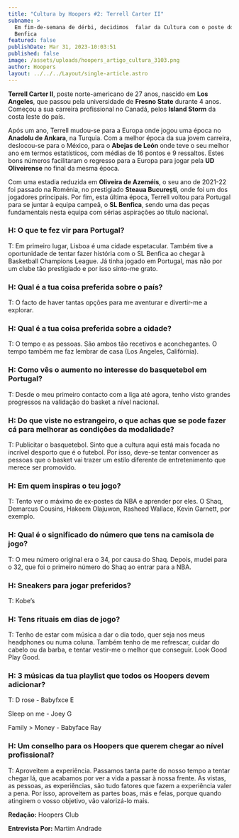 ```yaml
---
title: "Cultura by Hoopers #2: Terrell Carter II"
subname: >
  Em fim-de-semana de dérbi, decidimos  falar da Cultura com o poste do SL
  Benfica
featured: false
publishDate: Mar 31, 2023-10:03:51
published: false
image: /assets/uploads/hoopers_artigo_cultura_3103.png
author: Hoopers
layout: ../../../Layout/single-article.astro
---
```

**Terrell Carter II**, poste norte-americano de 27 anos, nascido em **Los Angeles**, que passou pela universidade de **Fresno State** durante 4 anos. Começou a sua carreira profissional no Canadá, pelos **Island Storm** da costa leste do país.

Após um ano, Terrell mudou-se para a Europa onde jogou uma época no **Anadolu de Ankara**, na Turquia. Com a melhor época da sua jovem carreira, deslocou-se para o México, para o **Abejas de León** onde teve o seu melhor ano em termos estatísticos, com médias de 16 pontos e 9 ressaltos. Estes bons números facilitaram o regresso para a Europa para jogar pela **UD Oliveirense** no final da mesma época.

Com uma estadia reduzida em **Oliveira de Azeméis**, o seu ano de 2021-22 foi passado na Roménia, no prestigiado **Steaua București**, onde foi um dos jogadores principais. Por fim, esta última época, Terrell voltou para Portugal para se juntar à equipa campeã, o **SL Benfica**, sendo uma das peças fundamentais nesta equipa com sérias aspirações ao título nacional.





### H: O que te fez vir para Portugal?

T: Em primeiro lugar, Lisboa é uma cidade espetacular. Também tive a oportunidade de tentar fazer história com o SL Benfica ao chegar à Basketball Champions League. Já tinha jogado em Portugal, mas não por um clube tão prestigiado e por isso sinto-me grato.

### H: Qual é a tua coisa preferida sobre o país?

T: O facto de haver tantas opções para me aventurar e divertir-me a explorar.



### H: Qual é a tua coisa preferida sobre a cidade?

T: O tempo e as pessoas. São ambos tão recetivos e aconchegantes. O tempo também me faz lembrar de casa (Los Angeles, Califórnia).



### H: Como vês o aumento no interesse do basquetebol em Portugal?

T: Desde o meu primeiro contacto com a liga até agora, tenho visto grandes progressos na validação do basket a nível nacional.

### H: Do que viste no estrangeiro, o que achas que se pode fazer cá para melhorar as condições da modalidade?

T: Publicitar o basquetebol. Sinto que a cultura aqui está mais focada no incrível desporto que é o futebol. Por isso, deve-se tentar convencer as pessoas que o basket vai trazer um estilo diferente de entretenimento que merece ser promovido.

### H: Em quem inspiras o teu jogo?

T: Tento ver o máximo de ex-postes da NBA e aprender por eles. O Shaq, Demarcus Cousins, Hakeem Olajuwon, Rasheed Wallace, Kevin Garnett, por exemplo.

### H: Qual é o significado do número que tens na camisola de jogo? 

T: O meu número original era o 34, por causa do Shaq. Depois, mudei para o 32, que foi o primeiro número do Shaq ao entrar para a NBA.

### H: Sneakers para jogar preferidos?

T: Kobe’s

### H: Tens rituais em dias de jogo?

T: Tenho de estar com música a dar o dia todo, quer seja nos meus headphones ou numa coluna. Também tenho de me refrescar, cuidar do cabelo ou da barba, e tentar vestir-me o melhor que conseguir. Look Good Play Good.

### H: 3 músicas da tua playlist que todos os Hoopers devem adicionar?

T: D rose - Babyfxce E

Sleep on me - Joey G

Family > Money - Babyface Ray

### H: Um conselho para os Hoopers que querem chegar ao nível profissional?

T: Aproveitem a experiência. Passamos tanta parte do nosso tempo a tentar chegar lá, que acabamos por ver a vida a passar à nossa frente. As vistas, as pessoas, as experiências, são tudo fatores que fazem a experiência valer a pena. Por isso, aproveitem as partes boas, más e feias, porque quando atingirem o vosso objetivo, vão valorizá-lo mais.

**Redação:** Hoopers Club

**Entrevista Por:** Martim Andrade